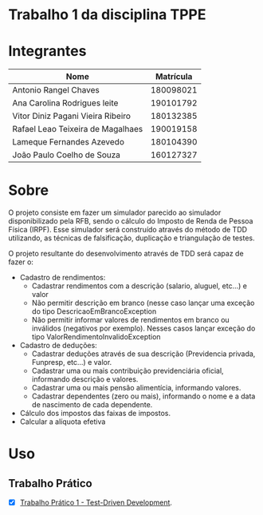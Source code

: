 
# **Trabalho 1 da disciplina TPPE**

# Integrantes

| Nome | Matrícula |
| - | - |
| Antonio Rangel Chaves | 180098021 |
| Ana Carolina Rodrigues leite | 190101792 |
| Vitor Diniz Pagani Vieira Ribeiro | 180132385 |
| Rafael Leao Teixeira de Magalhaes | 190019158 |
| Lameque Fernandes Azevedo | 180104390 |
| João Paulo Coelho de Souza  | 160127327 |


# Sobre

O projeto consiste em fazer um simulador parecido ao simulador disponibilizado pela RFB, sendo o  cálculo do  Imposto de Renda de Pessoa Física (IRPF). Esse simulador será construído através do método de TDD utilizando, as técnicas de falsificação, duplicação e triangulação de testes.

O projeto resultante do desenvolvimento através de TDD será capaz de fazer o:

- Cadastro de rendimentos:
  - Cadastrar rendimentos com a descrição (salario, aluguel, etc...) e valor
  - Não permitir descrição em branco (nesse caso lançar uma exceção do tipo DescricaoEmBrancoException
  - Não permitir informar valores de rendimentos em branco ou inválidos (negativos por exemplo). Nesses casos lançar exceção do tipo ValorRendimentoInvalidoException
- Cadastro de deduções:
  - Cadastrar deduções através de sua descrição (Previdencia privada, Funpresp, etc...) e valor.
  - Cadastrar uma ou mais contribuição previdenciária oficial, informando descrição e valores.
  - Cadastrar uma ou mais pensão alimentícia, informando valores.
  - Cadastrar dependentes (zero ou mais), informando o nome e a data de nascimento de cada dependente.
- Cálculo dos impostos das faixas de impostos.
- Calcular a alíquota efetiva

# Uso


## Trabalho Prático
- [X] [Trabalho Prático 1 - Test-Driven Development](https://github.com/andrelanna/fga0242/tree/master/tp1). 